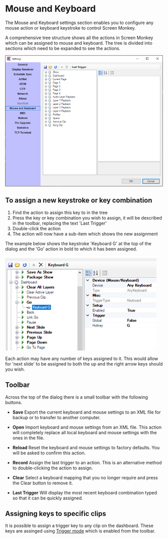 # Mouse and Keyboard

The Mouse and Keyboard settings section enables you to configure any mouse action or keyboard keystroke to control Screen Monkey.

A comprehensive tree structure shows all the actions in Screen Monkey which can be assigned to mouse and keyboard. The tree is divided into sections which need to be expanded to see the actions.

![](../../images/settings-mouse-keyboard-1.png)

## To assign a new keystroke or key combination

1. Find the action to assign this key to in the tree
2. Press the key or key combination you wish to assign, it will be described in the toolbar, replacing the text 'Last Trigger'
3. Double-click the action 
4. The action will now have a sub-item which shows the new assignment

The example below shows the keystroke 'Keyboard G' at the top of the dialog and the 'Go' action in bold to which it has been assigned. 

![](../../images/settings-mouse-keyboard-3.png)

Each action may have any number of keys assigned to it. This would allow for 'next slide' to be assigned to both the up and the right arrow keys should you wish.

## Toolbar
Across the top of the dialog there is a small toolbar with the following buttons.

- **Save** Export the current keyboard and mouse settings to an XML file for backup or to transfer to another computer.

- **Open** Import keyboard and mouse settings from an XML file. This action will completely replace all local keyboard and mouse settings with the ones in the file.

- **Reload** Reset the keyboard and mouse settings to factory defaults. You will be asked to confirm this action.

- **Record** Assign the last trigger to an action. This is an alternative method to double-clicking the action to assign.

- **Clear** Select a keyboard mapping that you no longer require and press the Clear button to remove it. 

- **Last Trigger** Will display the most recent keyboard combination typed so that it can be quickly assigned.

## Assigning keys to specific clips
It is possible to assign a trigger key to any clip on the dashboard. These keys are assinged using [Trigger mode](../toolbar/trigger.md) which is enabled from the toolbar.